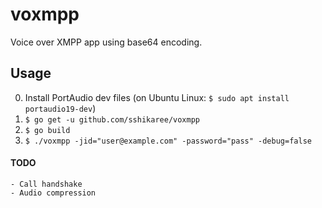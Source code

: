 # voxmpp
Voice over XMPP app using base64 encoding.
## Usage
0. Install PortAudio dev files (on Ubuntu Linux: `$ sudo apt install portaudio19-dev`)
1. `$ go get -u github.com/sshikaree/voxmpp`
2. `$ go build`
3. `$ ./voxmpp -jid="user@example.com" -password="pass" -debug=false`

#### TODO
    - Call handshake
    - Audio compression